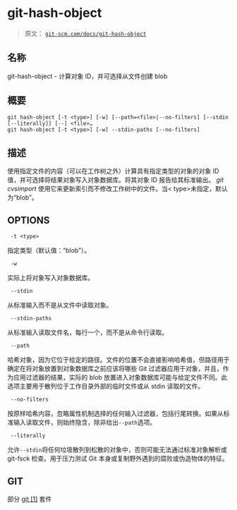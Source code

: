 # git-hash-object

> 原文： [`git-scm.com/docs/git-hash-object`](https://git-scm.com/docs/git-hash-object)

## 名称

git-hash-object - 计算对象 ID，并可选择从文件创建 blob

## 概要

```
git hash-object [-t <type>] [-w] [--path=<file>|--no-filters] [--stdin [--literally]] [--] <file>…​
git hash-object [-t <type>] [-w] --stdin-paths [--no-filters]
```

## 描述

使用指定文件的内容（可以在工作树之外）计算具有指定类型的对象的对象 ID 值，并可选择将结果对象写入对象数据库。将其对象 ID 报告给其标准输出。 _git cvsimport_ 使用它来更新索引而不修改工作树中的文件。当&lt; type&gt;未指定，默认为“blob”。

## OPTIONS

```
 -t <type> 
```

指定类型（默认值：“blob”）。

```
 -w 
```

实际上将对象写入对象数据库。

```
 --stdin 
```

从标准输入而不是从文件中读取对象。

```
 --stdin-paths 
```

从标准输入读取文件名，每行一个，而不是从命令行读取。

```
 --path 
```

哈希对象，因为它位于给定的路径。文件的位置不会直接影响哈希值，但路径用于确定在将对象放置到对象数据库之前应该将哪些 Git 过滤器应用于对象，并且，作为应用过滤器的结果，实际的 blob 放置进入对象数据库可能与给定文件不同。此选项主要用于散列位于工作目录外部的临时文件或从 stdin 读取的文件。

```
 --no-filters 
```

按原样哈希内容，忽略属性机制选择的任何输入过滤器，包括行尾转换。如果从标准输入读取文件，则始终隐含，除非给出`--path`选项。

```
 --literally 
```

允许`--stdin`将任何垃圾散列到松散的对象中，否则可能无法通过标准对象解析或 git-fsck 检查。用于压力测试 Git 本身或复制野外遇到的腐败或伪造物体的特征。

## GIT

部分 [git [1]](https://git-scm.com/docs/git) 套件